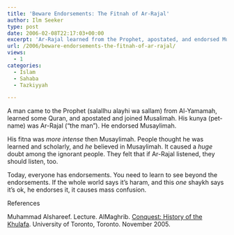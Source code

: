```yaml
---
title: 'Beware Endorsements: The Fitnah of Ar-Rajal'
author: Ilm Seeker
type: post
date: 2006-02-08T22:17:03+00:00
excerpt: 'Ar-Rajal learned from the Prophet, apostated, and endorsed Musaylimah.  It caused a huge doubt among the ignorant people.  Beware endorsements.'
url: /2006/beware-endorsements-the-fitnah-of-ar-rajal/
views:
  - 1
categories:
  - Islam
  - Sahaba
  - Tazkiyyah

---
```

A man came to the Prophet (salallhu alayhi wa sallam) from Al-Yamamah, learned some Quran, and apostated and joined Musalimah. His kunya (pet-name) was Ar-Rajal (&#8220;the man&#8221;). He endorsed Musaylimah.

His fitna was _more intense_ then Musaylimah. People thought he was learned and scholarly, and _he_ believed in Musaylimah. It caused a _huge_ doubt among the ignorant people. They felt that if Ar-Rajal listened, they should listen, too.

Today, everyone has endorsements. <span class="gem">You need to learn to see beyond the endorsements.</span> If the whole world says it&#8217;s haram, and this _one_ shaykh says it&#8217;s ok, he endorses it, it causes mass confusion.

<div id="referencesTitle">
  References
</div>

<p class="reference">
  Muhammad Alshareef. Lecture. AlMaghrib. <a href="http://www.almaghrib.org/con.php">Conquest: History of the Khulafa</a>. University of Toronto, Toronto. November 2005.
</p>